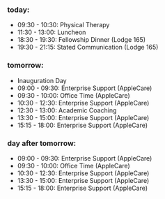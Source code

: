 ### today:

* 09:30 - 10:30: Physical Therapy
* 11:30 - 13:00: Luncheon 
* 18:30 - 19:30: Fellowship Dinner (Lodge 165)
* 19:30 - 21:15: Stated Communication (Lodge 165)

### tomorrow:

* Inauguration Day
* 09:00 - 09:30: Enterprise Support (AppleCare)
* 09:30 - 10:00: Office Time (AppleCare)
* 10:30 - 12:30: Enterprise Support (AppleCare)
* 12:30 - 13:00: Academic Coaching
* 13:30 - 15:00: Enterprise Support (AppleCare)
* 15:15 - 18:00: Enterprise Support (AppleCare)

### day after tomorrow:

* 09:00 - 09:30: Enterprise Support (AppleCare)
* 09:30 - 10:00: Office Time (AppleCare)
* 10:30 - 12:30: Enterprise Support (AppleCare)
* 13:30 - 15:00: Enterprise Support (AppleCare)
* 15:15 - 18:00: Enterprise Support (AppleCare)
